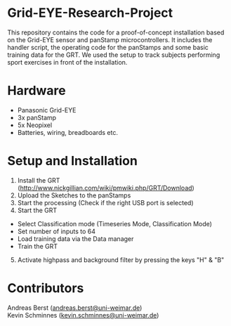 # Grid-EYE-Research-Project
This repository contains the code for a proof-of-concept installation based on the Grid-EYE sensor and panStamp microcontrollers. It includes the handler script, the operating code for the panStamps and some basic training data for the GRT. We used the setup to track subjects performing sport exercises in front of the installation.

# Hardware

 - Panasonic Grid-EYE
 - 3x panStamp
 - 5x Neopixel
 - Batteries, wiring, breadboards etc.

# Setup and Installation

 1. Install the GRT  (http://www.nickgillian.com/wiki/pmwiki.php/GRT/Download)
 2. Upload the Sketches to the panStamps
 3. Start the processing (Check if the right USB port is selected)
 4. Start the GRT
   * Select Classification mode (Timeseries Mode, Classification Mode)
   * Set number of inputs to 64
   * Load training data via the Data manager
   * Train the GRT
 5. Activate highpass and background filter by pressing the keys "H" & "B"


# Contributors
Andreas Berst (andreas.berst@uni-weimar.de)<br>
Kevin Schminnes (kevin.schminnes@uni-weimar.de)
